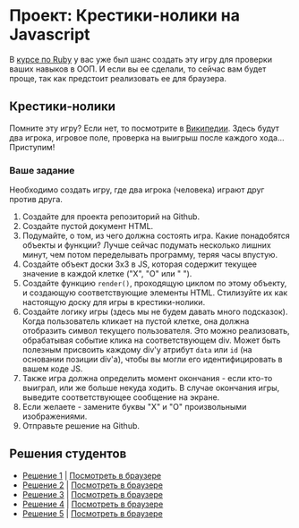 # Проект: Крестики-нолики на Javascript

В [курсе по Ruby](/ruby-programming) у вас уже был шанс создать эту игру для проверки ваших навыков в ООП. И если вы ее сделали, то сейчас вам будет проще, так как предстоит реализовать ее для браузера.

## Крестики-нолики

Помните эту игру? Если нет, то посмотрите в [Википедии](https://ru.wikipedia.org/wiki/Крестики-нолики). Здесь будут два игрока, игровое поле, проверка на выигрыш после каждого хода... Приступим!

### Ваше задание

Необходимо создать игру, где два игрока (человека) играют друг против друга.  

1. Создайте для проекта репозиторий на Github.
2. Создайте пустой документ HTML.
3. Подумайте, о том, из чего должна состоять игра. Какие понадобятся объекты и функции? Лучше сейчас подумать несколько лишних минут, чем потом переделывать программу, теряя часы впустую.
4. Создайте объект доски 3х3 в JS, которая содержит текущее значение в каждой клетке ("X", "O" или " ").
5. Создайте функцию `render()`, проходящую циклом по этому объекту, и создающую соответствующие элементы HTML. Стилизуйте их как настоящую доску для игры в крестики-нолики.
6. Создайте логику игры (здесь мы не будем давать много подсказок). Когда пользователь кликает на пустой клетке, она должна отобразить символ текущего пользователя. Это можно реализовать, обрабатывая событие клика на соответствующем div. Может быть полезным присвоить каждому div'у атрибут `data` или `id` (на основании позиции div'а), чтобы вы могли его идентифицировать в вашем коде JS.
7. Также игра должна определить момент окончания - если кто-то выиграл, или же больше некуда ходить. В случае окончания игры, выведите соответствующее сообщение на экране.
8. Если желаете - замените буквы "X" и "O" произвольными изображениями.
9. Отправьте решение на Github.


## Решения студентов

* [Решение 1](https://github.com/tim5046/projectOdin/blob/master/Javascript/tictactoe/) | [Посмотреть в браузере](http://htmlpreview.github.io/?https://github.com/tim5046/projectOdin/blob/master/Javascript/tictactoe/index.html)
* [Решение 2](https://github.com/imousterian/OdinProject/tree/master/Project5_5_TicTacToe) | [Посмотреть в браузере](http://htmlpreview.github.io/?https://github.com/imousterian/OdinProject/blob/master/Project5_5_TicTacToe/index.html)
* [Решение 3](https://github.com/beesmart/JS_tictactoe) | [Посмотреть в браузере](http://beesmart.github.io/JS_tictactoe)
* [Решение 4](https://github.com/krjordan/TicTacToe) | [Посмотреть в браузере](http://htmlpreview.github.io/?https://github.com/krjordan/TicTacToe/blob/master/index.html)
* [Решение 5](https://github.com/ArturJanik/TOPJS/tree/master/Project5) | [Посмотреть в браузере](https://rawgit.com/ArturJanik/TOPJS/master/Project5/index.html)
